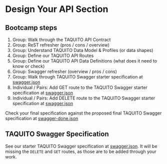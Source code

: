 # Design Your API Section

## Bootcamp steps

1. Group: Walk through the TAQUITO API Contract
2. Group: ReST refresher (pros / cons / overview)
3. Group: Understand TAQUITO Data Model & Profiles (or data shapes)
4. Group: Define our TAQUITO API Routes
5. Group: Define our TAQUITO API Data Definitions (what does it need to know or check)
6. Group: Swagger refresher (overview / pros / cons)
7. Group: Walk through TAQUITO Swagger starter specification at [swagger.json](simpleDev/swagger.json)
8. Individual / Pairs: Add GET route to the TAQUITO Swagger starter specification at [swagger.json](simpleDev/swagger.json)
9. Individual / Pairs: Add DELETE route to the TAQUITO Swagger starter specification at [swagger.json](simpleDev/swagger.json)

Check your final specification against the proposed final TAQUITO Swagger specification at [swagger-done.json](swagger-done.json)

## TAQUITO Swagger Specification

See our starter TAQUITO Swagger specification at [swagger.json](simpleDev/swagger.json). It will be missing the `DELETE` and `GET` routes, as those are to be added through your work.
